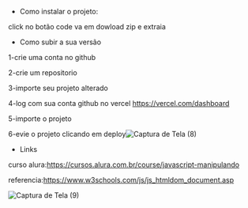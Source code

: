 * Como instalar o projeto:

click no botão code va em dowload zip e extraia

* Como subir a sua versão

1-crie uma conta no github

2-crie um repositorio

3-importe seu projeto alterado

4-log com sua conta github no vercel https://vercel.com/dashboard

5-importe o projeto

6-evie o projeto clicando em deploy![Captura de Tela (8)](https://user-images.githubusercontent.com/116607537/214971041-05c8f633-4e7e-4899-baa9-41530eacc75e.png)

* Links

curso alura:https://cursos.alura.com.br/course/javascript-manipulando

referencia:https://www.w3schools.com/js/js_htmldom_document.asp

![Captura de Tela (9)](https://user-images.githubusercontent.com/116607537/214972166-0a125518-1ba3-457c-b795-aeda257c02d2.png)
